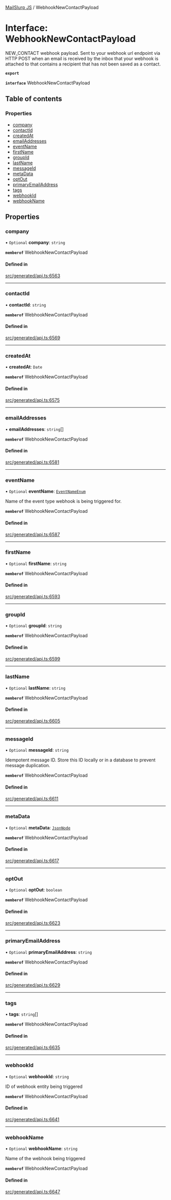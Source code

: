 [MailSlurp JS](../README.md) / WebhookNewContactPayload

# Interface: WebhookNewContactPayload

NEW_CONTACT webhook payload. Sent to your webhook url endpoint via HTTP POST when an email is received by the inbox that your webhook is attached to that contains a recipient that has not been saved as a contact.

**`export`**

**`interface`** WebhookNewContactPayload

## Table of contents

### Properties

- [company](WebhookNewContactPayload.md#company)
- [contactId](WebhookNewContactPayload.md#contactid)
- [createdAt](WebhookNewContactPayload.md#createdat)
- [emailAddresses](WebhookNewContactPayload.md#emailaddresses)
- [eventName](WebhookNewContactPayload.md#eventname)
- [firstName](WebhookNewContactPayload.md#firstname)
- [groupId](WebhookNewContactPayload.md#groupid)
- [lastName](WebhookNewContactPayload.md#lastname)
- [messageId](WebhookNewContactPayload.md#messageid)
- [metaData](WebhookNewContactPayload.md#metadata)
- [optOut](WebhookNewContactPayload.md#optout)
- [primaryEmailAddress](WebhookNewContactPayload.md#primaryemailaddress)
- [tags](WebhookNewContactPayload.md#tags)
- [webhookId](WebhookNewContactPayload.md#webhookid)
- [webhookName](WebhookNewContactPayload.md#webhookname)

## Properties

### company

• `Optional` **company**: `string`

**`memberof`** WebhookNewContactPayload

#### Defined in

[src/generated/api.ts:6563](https://github.com/mailslurp/mailslurp-client/blob/20b4039/src/generated/api.ts#L6563)

___

### contactId

• **contactId**: `string`

**`memberof`** WebhookNewContactPayload

#### Defined in

[src/generated/api.ts:6569](https://github.com/mailslurp/mailslurp-client/blob/20b4039/src/generated/api.ts#L6569)

___

### createdAt

• **createdAt**: `Date`

**`memberof`** WebhookNewContactPayload

#### Defined in

[src/generated/api.ts:6575](https://github.com/mailslurp/mailslurp-client/blob/20b4039/src/generated/api.ts#L6575)

___

### emailAddresses

• **emailAddresses**: `string`[]

**`memberof`** WebhookNewContactPayload

#### Defined in

[src/generated/api.ts:6581](https://github.com/mailslurp/mailslurp-client/blob/20b4039/src/generated/api.ts#L6581)

___

### eventName

• `Optional` **eventName**: [`EventNameEnum`](../enums/WebhookNewContactPayload.EventNameEnum.md)

Name of the event type webhook is being triggered for.

**`memberof`** WebhookNewContactPayload

#### Defined in

[src/generated/api.ts:6587](https://github.com/mailslurp/mailslurp-client/blob/20b4039/src/generated/api.ts#L6587)

___

### firstName

• `Optional` **firstName**: `string`

**`memberof`** WebhookNewContactPayload

#### Defined in

[src/generated/api.ts:6593](https://github.com/mailslurp/mailslurp-client/blob/20b4039/src/generated/api.ts#L6593)

___

### groupId

• `Optional` **groupId**: `string`

**`memberof`** WebhookNewContactPayload

#### Defined in

[src/generated/api.ts:6599](https://github.com/mailslurp/mailslurp-client/blob/20b4039/src/generated/api.ts#L6599)

___

### lastName

• `Optional` **lastName**: `string`

**`memberof`** WebhookNewContactPayload

#### Defined in

[src/generated/api.ts:6605](https://github.com/mailslurp/mailslurp-client/blob/20b4039/src/generated/api.ts#L6605)

___

### messageId

• `Optional` **messageId**: `string`

Idempotent message ID. Store this ID locally or in a database to prevent message duplication.

**`memberof`** WebhookNewContactPayload

#### Defined in

[src/generated/api.ts:6611](https://github.com/mailslurp/mailslurp-client/blob/20b4039/src/generated/api.ts#L6611)

___

### metaData

• `Optional` **metaData**: [`JsonNode`](JsonNode.md)

**`memberof`** WebhookNewContactPayload

#### Defined in

[src/generated/api.ts:6617](https://github.com/mailslurp/mailslurp-client/blob/20b4039/src/generated/api.ts#L6617)

___

### optOut

• `Optional` **optOut**: `boolean`

**`memberof`** WebhookNewContactPayload

#### Defined in

[src/generated/api.ts:6623](https://github.com/mailslurp/mailslurp-client/blob/20b4039/src/generated/api.ts#L6623)

___

### primaryEmailAddress

• `Optional` **primaryEmailAddress**: `string`

**`memberof`** WebhookNewContactPayload

#### Defined in

[src/generated/api.ts:6629](https://github.com/mailslurp/mailslurp-client/blob/20b4039/src/generated/api.ts#L6629)

___

### tags

• **tags**: `string`[]

**`memberof`** WebhookNewContactPayload

#### Defined in

[src/generated/api.ts:6635](https://github.com/mailslurp/mailslurp-client/blob/20b4039/src/generated/api.ts#L6635)

___

### webhookId

• `Optional` **webhookId**: `string`

ID of webhook entity being triggered

**`memberof`** WebhookNewContactPayload

#### Defined in

[src/generated/api.ts:6641](https://github.com/mailslurp/mailslurp-client/blob/20b4039/src/generated/api.ts#L6641)

___

### webhookName

• `Optional` **webhookName**: `string`

Name of the webhook being triggered

**`memberof`** WebhookNewContactPayload

#### Defined in

[src/generated/api.ts:6647](https://github.com/mailslurp/mailslurp-client/blob/20b4039/src/generated/api.ts#L6647)
